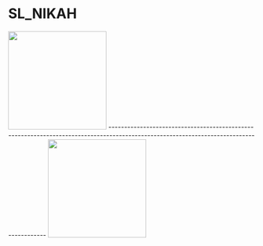 # SL_NIKAH
<img src="https://user-images.githubusercontent.com/49118169/106436608-52b0ed00-649a-11eb-9e73-3bbdabeb0885.jpg" width="200" hight="100">
----------------------------------------------------------------------------------------------------------------------------------------
<img src="https://user-images.githubusercontent.com/49118169/106436614-547ab080-649a-11eb-8264-2cc97be5d389.jpg" width="200" hight="100">
